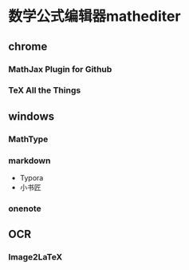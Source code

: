 # 数学公式编辑器mathediter

## chrome

### MathJax Plugin for Github

### TeX All the Things

## windows

### MathType

### markdown

- Typora
- 小书匠

### onenote

## OCR

### Image2LaTeX
